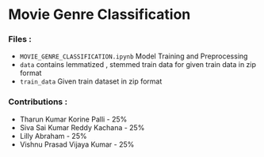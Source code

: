 # Movie Genre Classification 

### Files :
- ``MOVIE_GENRE_CLASSIFICATION.ipynb`` Model Training and Preprocessing
- ``data`` contains lemmatized , stemmed train data for given train data in zip format
- ``train_data`` Given train dataset in zip format

### Contributions :
- Tharun Kumar Korine Palli - 25%
- Siva Sai Kumar Reddy Kachana - 25%
- Lilly Abraham - 25%
- Vishnu Prasad Vijaya Kumar - 25%
